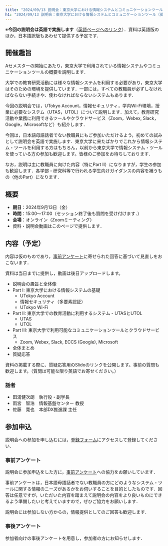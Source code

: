 ```yaml
---
title: "2024/09/13 説明会：東京大学における情報システムとコミュニケーションツール（英語で実施）"
h1: "2024/09/13 説明会：東京大学における情報システムとコミュニケーションツール（英語で実施）"
---
```


※**今回の説明会は英語で実施します**（[英語ページへのリンク](/en/events/2024-09-13/)）．資料は英語版のほか，日本語訳版もあわせて提供する予定です．

## 開催趣旨
Aセメスターの開始にあたり，東京大学で利用されている情報システムやコミュニケーションツールの概要を説明します．

大学での教育研究活動には様々な情報システムを利用する必要があり，東京大学はそのための環境を提供しています．一部には，すべての教職員が必ずしなければならない手続きや、使わなければならないシステムもあります．

今回の説明会では，UTokyo Account，情報セキュリティ，学内Wi-Fi環境，授業に必要なシステム（UTAS，UTOL）について説明します．加えて，教育研究活動や業務に利用できるツールやクラウドサービス（Zoom，Webex, Slack，Google，Microsoftなど）も紹介します．

今回は，日本語母語話者でない教職員にもご参加いただけるよう，初めての試みとして説明会を英語で実施します．東京大学に来たばかりでこれから情報システム・ツールを利用する方はもちろん，以前から東京大学で情報システム・ツールを使っている方の参加も歓迎します。皆様のご参加をお待ちしております．

なお，説明は主に教職員に向けた内容（特にPart II）になりますが，学生の参加も歓迎します．各学部・研究科等で行われる学生向けガイダンスの内容を補うもの（他のPart）になります．

## 概要
- **期日**：2024年9月13日（金）
- **時間**：15:00～17:00（セッション終了後も質問を受け付けます．）
- **会場**：オンライン（Zoomミーティング）
- 資料・説明会動画はこのページで提供します．

## 内容（予定）
内容は仮のものであり，[事前アンケート]()に寄せられた回答に基づいて見直しをおこないます．

資料は当日までに提供し，動画は後日アップロードします。

- 説明会の趣旨と全体像
- Part I: 東京大学における情報システムの基礎
   - UTokyo Account
   - 情報セキュリティ（多要素認証）
   - UTokyo Wi-Fi
- Part II: 東京大学での教育活動に利用するシステム - UTASとUTOL
   - UTAS
   - UTOL
- Part III: 東京大学で利用可能なコミュニケーションツールとクラウドサービス
   - Zoom, Webex, Slack, ECCS (Google), Microsoft
- 全体まとめ
- 質疑応答

資料の掲載する際に、質疑応答用のSlidoのリンクを公開します。事前の質問も歓迎します。（質問は可能な限り英語でお寄せください。）

### 話者
- 田浦健次朗　執行役・副学長
- 雨宮　智浩　情報基盤センター 教授
- 佐藤　寛也　本部DX推進課 主任

## 参加申込
説明会への参加を申し込むには，[登録フォーム]()にアクセスして登録してください．

### 事前アンケート
説明会に参加申込をした方に，[事前アンケート]()への協力をお願いしています．

事前アンケートは，日本語母語話者でない教職員の方にどのようなシステム・ツールに関する情報のニーズがあるかをお伺いすることを目的としたものです．回答は任意ですが，いただいた内容を踏まえて説明会の内容をより良いものにできるよう準備したいと考えていますので，ぜひご協力をお願いします．

説明会には参加しない方からの，情報提供としてのご回答も歓迎します．

### 事後アンケート
参加者向けの事後アンケートを用意し，参加者の方にお知らせします．
